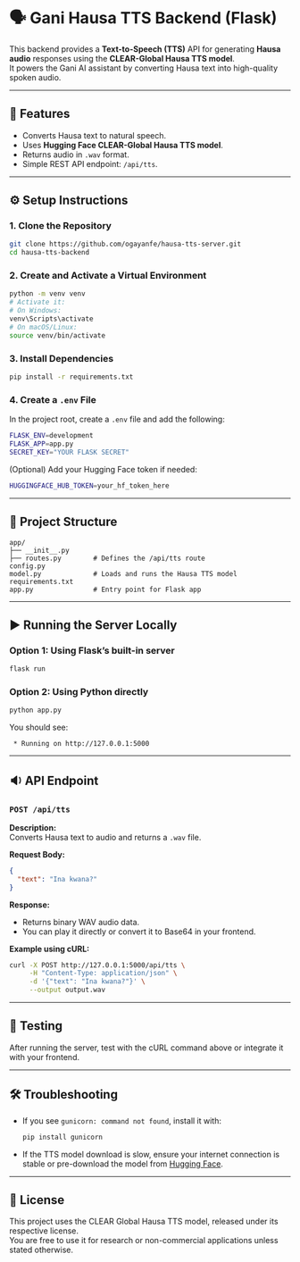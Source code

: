 # 🗣️ Gani Hausa TTS Backend (Flask)

This backend provides a **Text-to-Speech (TTS)** API for generating **Hausa audio** responses using the **CLEAR-Global Hausa TTS model**.  
It powers the Gani AI assistant by converting Hausa text into high-quality spoken audio.

---

## 🚀 Features

- Converts Hausa text to natural speech.
- Uses **Hugging Face CLEAR-Global Hausa TTS model**.
- Returns audio in `.wav` format.
- Simple REST API endpoint: `/api/tts`.

---

## ⚙️ Setup Instructions

### 1. Clone the Repository

```bash
git clone https://github.com/ogayanfe/hausa-tts-server.git
cd hausa-tts-backend
```

### 2. Create and Activate a Virtual Environment

```bash
python -m venv venv
# Activate it:
# On Windows:
venv\Scripts\activate
# On macOS/Linux:
source venv/bin/activate
```

### 3. Install Dependencies

```bash
pip install -r requirements.txt
```

### 4. Create a `.env` File

In the project root, create a `.env` file and add the following:

```bash
FLASK_ENV=development
FLASK_APP=app.py
SECRET_KEY="YOUR FLASK SECRET"
```

(Optional) Add your Hugging Face token if needed:

```bash
HUGGINGFACE_HUB_TOKEN=your_hf_token_here
```

---

## 🧩 Project Structure

```
app/
├── __init__.py
├── routes.py        # Defines the /api/tts route
config.py
model.py             # Loads and runs the Hausa TTS model
requirements.txt
app.py               # Entry point for Flask app
```

---

## ▶️ Running the Server Locally

### Option 1: Using Flask’s built-in server

```bash
flask run
```

### Option 2: Using Python directly

```bash
python app.py
```

You should see:

```
 * Running on http://127.0.0.1:5000
```

---

## 🔉 API Endpoint

### `POST /api/tts`

**Description:**  
Converts Hausa text to audio and returns a `.wav` file.

**Request Body:**

```json
{
  "text": "Ina kwana?"
}
```

**Response:**

- Returns binary WAV audio data.
- You can play it directly or convert it to Base64 in your frontend.

**Example using cURL:**

```bash
curl -X POST http://127.0.0.1:5000/api/tts \
     -H "Content-Type: application/json" \
     -d '{"text": "Ina kwana?"}' \
     --output output.wav
```

---

## 🧪 Testing

After running the server, test with the cURL command above or integrate it with your frontend.

---

## 🛠️ Troubleshooting

- If you see `gunicorn: command not found`, install it with:
  ```bash
  pip install gunicorn
  ```
- If the TTS model download is slow, ensure your internet connection is stable or pre-download the model from [Hugging Face](https://huggingface.co/CLEAR-Global/TWB-Voice-Hausa-TTS-1.0).

---

## 📜 License

This project uses the CLEAR Global Hausa TTS model, released under its respective license.  
You are free to use it for research or non-commercial applications unless stated otherwise.
